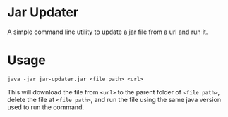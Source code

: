 # Jar Updater
A simple command line utility to update a jar file from a url and run it.

# Usage
```shell
java -jar jar-updater.jar <file path> <url>
```
This will download the file from `<url>` to the parent folder of `<file path>`, delete the file at `<file path>`, and run the file using the same java version used to run the command.